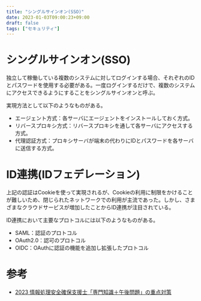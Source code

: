 ```yaml
---
title: "シングルサインオン(SSO)"
date: 2023-01-03T09:00:23+09:00
draft: false
tags: ["セキュリティ"] 
---
```

<!--more-->
# シングルサインオン(SSO)
独立して稼働している複数のシステムに対してログインする場合、それぞれのIDとパスワードを使用する必要がある。一度ログインするだけで、複数のシステムにアクセスできるようにすることをシングルサインオンと呼ぶ。

実現方法として以下のようなものがある。
- エージェント方式：各サーバにエージェントをインストールしておく方式。
- リバースプロキシ方式：リバースプロキシを通して各サーバにアクセスする方式。
- 代理認証方式：プロキシサーバが端末の代わりにIDとパスワードを各サーバに送信する方式。

# ID連携(IDフェデレーション)
上記の認証はCookieを使って実現されるが、Cookieの利用に制限をかけることが難しいため、閉じられたネットワークでの利用が主流であった。しかし、さまざまなクラウドサービスが増加したことからID連携が注目されている。

ID連携において主要なプロトコルには以下のようなものがある。
- SAML：認証のプロトコル
- OAuth2.0：認可のプロトコル
- OIDC：OAuthに認証の機能を追加し拡張したプロトコル

# 参考
- [2023 情報処理安全確保支援士「専門知識＋午後問題」の重点対策](https://amzn.to/3jHwphg)
